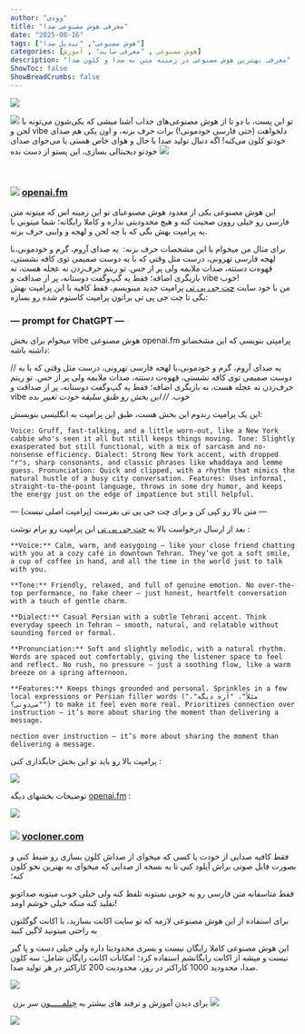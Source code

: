 ```yaml
---
author: "وودی"
title: "معرفی هوش مصنوعی صدا"
date: "2025-08-16"
tags: ["هوش مصنوعی", "تبدیل صدا"]
categories: [هوش مصنوعی , "معرفی سایت" , آموزش]
description: "معرفی بهترین هوش مصنوعی در زمینه متن به صدا و کلون صدا"
ShowToc: false
ShowBreadCrumbs: false
---
```


![](https://uploadkon.ir/uploads/ee2f20_25Ai-Voice-top.png)

![](https://s33.picofile.com/file/8485364626/168.gif) تو این پست، با دو تا از هوش مصنوعی‌های جذاب آشنا میشی که یکی‌شون می‌تونه با لحن و vibe دلخواهت (حتی فارسی خودمونی!) برات حرف بزنه، و اون یکی هم صدای خودتو کلون می‌کنه! اگه دنبال تولید صدا با حال و هوای خاص هستی یا می‌خوای صدای خودتو دیجیتالی بسازی، این پستو از دست نده ![](https://s33.picofile.com/file/8485364426/Totoro14.gif) 

 

### ![](https://s33.picofile.com/file/8485364418/131.gif) [**openai.fm**](https://www.openai.fm/)

این هوش مصنوعی یکی از معدود هوش مصنوعیای تو این زمینه اس که میتونه متن فارسی رو خیلی روون صحبت کنه و هیچ محدودیتی نداره و کاملا رایگانه؛ شما میتونی با یه پرامپت بهش بگی که با چه لحن و لهجه و وایبی حرف بزنه.

برای مثال من میخوام با این مشخصات حرف بزنه:  یه صدای آروم، گرم و خودمونی،با لهجه فارسی تهرونی، درست مثل وقتی که با یه دوست صمیمی توی کافه نشستی، قهوه‌ت دستته، صدات ملایمه ولی پر از حس. تو ریتم حرف‌زدن نه عجله هست، نه بازیگری اضافه؛ فقط یه گپ‌وگفت دوستانه، پر از صداقت و vibe خوب!  
من با خود سایت [چت جی پی تی](https://chatgpt.com/) پرامپت جدید مینویسم، فقط کافیه با این پرامپت بهش بگی تا چت جی پی تی براتون پرامپت کاستوم شده رو بسازه:

### — prompt for ChatGPT —

میخوام برای بخش vibe هوش مصنوعی openai.fm پرامپتی بنویسی که این مشخصاتو داشته باشه:

// یه صدای آروم، گرم و خودمونی،با لهجه فارسی تهرونی، درست مثل وقتی که با یه دوست صمیمی توی کافه نشستی، قهوه‌ت دستته، صدات ملایمه ولی پر از حس. تو ریتم حرف‌زدن نه عجله هست، نه بازیگری اضافه؛ فقط یه گپ‌وگفت دوستانه، پر از صداقت و vibe خوب. _// این بخش رو طبق سلیقه خودت تغییر بده_

این یک پرامپت رندوم این بخش هست، طبق این پرامپت به انگلیسی بنویسش:

```
Voice: Gruff, fast-talking, and a little worn-out, like a New York cabbie who's seen it all but still keeps things moving. Tone: Slightly exasperated but still functional, with a mix of sarcasm and no-nonsense efficiency. Dialect: Strong New York accent, with dropped "r"s, sharp consonants, and classic phrases like whaddaya and lemme guess. Pronunciation: Quick and clipped, with a rhythm that mimics the natural hustle of a busy city conversation. Features: Uses informal, straight-to-the-point language, throws in some dry humor, and keeps the energy just on the edge of impatience but still helpful.
```

— متن بالا رو کپی کن و برای چت جی پی تی بفرست (پرامپت اصلی نیست) —

بعد از ارسال درخواست بالا به [چت جی پی تی](https://chatgpt.com/) این پرامپت رو برام نوشت :

```
**Voice:** Calm, warm, and easygoing — like your close friend chatting with you at a cozy café in downtown Tehran. They’ve got a soft smile, a cup of coffee in hand, and all the time in the world just to talk with you.  
  
**Tone:** Friendly, relaxed, and full of genuine emotion. No over-the-top performance, no fake cheer — just honest, heartfelt conversation with a touch of gentle charm.  
  
**Dialect:** Casual Persian with a subtle Tehrani accent. Think everyday speech in Tehran — smooth, natural, and relatable without sounding forced or formal.  
  
**Pronunciation:** Soft and slightly melodic, with a natural rhythm. Words are spaced out comfortably, giving the listener space to feel and reflect. No rush, no pressure — just a soothing flow, like a warm breeze on a spring afternoon.  
  
**Features:** Keeps things grounded and personal. Sprinkles in a few local expressions or Persian filler words ("مثلاً"، "آره دیگه"، "می‌دونی؟") to make it feel even more real. Prioritizes connection over instruction — it’s more about sharing the moment than delivering a message.  
  
nection over instruction — it’s more about sharing the moment than delivering a message.
```

پرامپت بالا رو باید تو این بخش جایگذاری کنی :

![](https://uploadkon.ir/uploads/a9f720_25openai-fm-shot-1.png)

توضیحات بخشهای دیگه [openai.fm](https://www.openai.fm/) :

![](https://uploadkon.ir/uploads/8b0c20_25openai-fm-shot-2.png)

### ![](https://s33.picofile.com/file/8485364418/131.gif) [**vocloner.com**](https://vocloner.com/)

فقط کافیه صدایی از خودت یا کسی که میخوای از صداش کلون بسازی رو ضبط کنی و بصورت فایل صوتی براش آپلود کنی تا یه نسخه از صدایی که میخوای به بهترین نحو کلون کنه؛

فقط متاسفانه متن فارسی رو به خوبی نمیتونه تلفظ کنه ولی خیلی خوب میتونه صداتونو تقلید کنه منکه خیلی خوشم اومد!

برای استفاده از این هوش مصنوعی لازمه که تو سایت اکانت بسازید، با اکانت گوگلتون به راحتی میتونید لاگین کنید

این هوش مصنوعی کاملا رایگان نیست و یسری محدودیتا داره ولی خیلی دست و پا گیر نیست و میشه از اکانت رایگانشم استفاده کرد؛ امکانات اکانت رایگان شامل: سه کلون صدا، محدودید 1000 کاراکتر در روز، محدودیت 200 کاراکتر در هر تولید صدا.

![](https://uploadkon.ir/uploads/3a4120_25Screenshot-2025-05-20-204158.png)

  

 برای دیدن آموزش و ترفند های بیشتر به [چنلمـــــون](https://t.me/balteredit) سر بزن ![](https://s33.picofile.com/file/8485364400/Totoro18.gif) 

<img class="divimg" src="https://s33.picofile.com/file/8485364392/Totoro.gif">